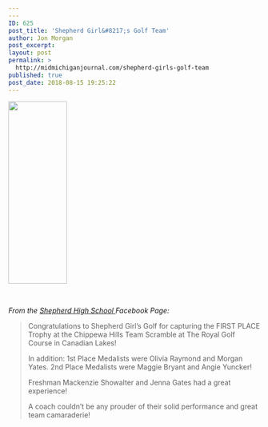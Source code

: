 ```yaml
---
---
ID: 625
post_title: 'Shepherd Girl&#8217;s Golf Team'
author: Jon Morgan
post_excerpt:
layout: post
permalink: >
  http://midmichiganjournal.com/shepherd-girls-golf-team
published: true
post_date: 2018-08-15 19:25:22
---
```

<em><a href="http://midmichiganjournal.com/shepherd-girls-golf-team/golf-club-sports2010" rel="attachment wp-att-633"><img class="alignnone size-medium wp-image-633" src="http://midmichiganjournal.com/wp-content/uploads/2018/08/Golf-Club-Sports2010-117x365.png" alt="" width="117" height="365" /></a></em>

&nbsp;

<em>From the <a href="http://midmichiganjournal.com/business/shepherd-high-school">Shepherd High School </a>Facebook Page:</em>
<blockquote><span id="u_ps_0_0_3">Congratulations</span> to Shepherd Girl’s Golf for capturing the FIRST PLACE Trophy at the Chippewa Hills Team Scramble at The Royal Golf Course in Canadian Lakes!

In addition: 1st Place Medalists were Olivia Raymond and Morgan Yates. 2nd Place Medalists were Maggie Bryant and Angie Yuncker!

Freshman Mackenzie Showalter and Jenna Gates had a great experience!

A coach couldn’t be any prouder of their solid performance and great team camaraderie!</blockquote>